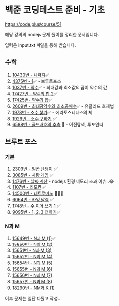 # 백준 코딩테스트 준비 - 기초

https://code.plus/course/51

해당 강의의 nodejs 문제 풀이를 정리한 문서입니다.

입력은 input.txt 파일을 통해 받습니다.

## 수학

1. [10430번 - 나머지](/Math/10430-remainder.js)✅
2. [4375번 - 1](/Math/4375-1.js)✅ - 브루트포스
3. [1037번 - 약수](/Math/1037-divisor.js)✅ - 최대값과 최소값의 곱이 약수의 값
4. [17427번 - 약수의 합 2](/Math/17427-divisor-sum-2.js)✅
5. [17425번- 약수의 합](/Math/17425-divisor-sum.js)✅
6. [2609번 - 최대공약수와 최소공배수](/Math/2609-gcd-lcm.js)✅ - 유클리드 호제법
7. [1978번 - 소수 찾기](/Math/1978-find-prime.js)✅ - 에라토스테네스의 체
8. [1929번 - 소수 구하기](/Math/1929-find-prime.js) ✅
9. [6588번 - 골드바흐의 추측](/Math/6588-goldbach.js) 💫 - 이진탐색, 투포인터

## 브루트 포스

### 기본

1. [2309번 - 일곱 난쟁이](/BruteForce/2309-seven-dwarfs.js) ✅
2. [3085번 - 사탕 게임](/BruteForce/3085-candy-game.js) ✅
3. [1476번 - 날짜 계산](/BruteForce/1476-date-calc.js) - nodejs 환경 메모리 초과 이슈..😂
4. [1107번 - 리모컨](/BruteForce/1107-remote.js) ✅
5. [14500번 - 테트로미노](/BruteForce/14500-tetromino.js) 🤦‍♀️❌
6. [6064번 - 카잉 달력](/BruteForce/6064-kaing-calendar.js) ✅
7. [1748번 - 수 이어 쓰기 1](/BruteForce/1748-write-number.js) ✅
8. [9095번 - 1, 2, 3 더하기](/BruteForce/9095-123-add.js)✅

### N과 M

1. [15649번 - N과 M (1)](/BruteForce/NM/15649-NM-1.js)✅
2. [15650번 - N과 M (2)](/BruteForce/NM/15650-NM-2.js)
3. [15651번 - N과 M (3)](/BruteForce/NM/15651-NM-3.js)
4. [15652번 - N과 M (4)](/BruteForce/NM/15652-NM-4.js)
5. [15654번 - N과 M (5)](/BruteForce/NM/15654-NM-5.js)
6. [15655번 - N과 M (6)](/BruteForce/NM/15655-NM-6.js)
7. [15656번 - N과 M (7)](/BruteForce/NM/15656-NM-7.js)
8. [15657번 - N과 M (8)](/BruteForce/NM/15657-NM-8.js)
9. [18290번 - NM과 K (1)](/BruteForce/NM/18290-NMK-1.js)

이후 문제는 일단 다풀고 작성..
